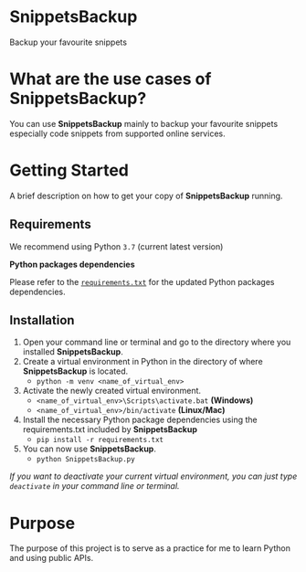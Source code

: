 # SnippetsBackup
Backup your favourite snippets

# What are the use cases of SnippetsBackup?
You can use **SnippetsBackup** mainly to backup your favourite snippets especially code snippets from supported online services.

# Getting Started
A brief description on how to get your copy of **SnippetsBackup** running.

## Requirements
We recommend using Python `3.7` (current latest version)

**Python packages dependencies**

Please refer to the [`requirements.txt`](https://github.com/buildevol/SnippetsBackup/blob/master/requirements.txt) for the updated Python packages dependencies.

## Installation
1. Open your command line or terminal and go to the directory where you installed **SnippetsBackup**.
2. Create a virtual environment in Python in the directory of where **SnippetsBackup** is located.
   *  `python -m venv <name_of_virtual_env>`
3. Activate the newly created virtual environment.
   * `<name_of_virtual_env>\Scripts\activate.bat` **(Windows)**
   * `<name_of_virtual_env>/bin/activate` **(Linux/Mac)**
4. Install the necessary Python package dependencies using the requirements.txt included by **SnippetsBackup**
   * `pip install -r requirements.txt` 
5. You can now use **SnippetsBackup**.
   * `python SnippetsBackup.py`

*If you want to deactivate your current virtual environment, you can just type `deactivate` in your command line or terminal.*

# Purpose
The purpose of this project is to serve as a practice for me to learn Python and using public APIs.
